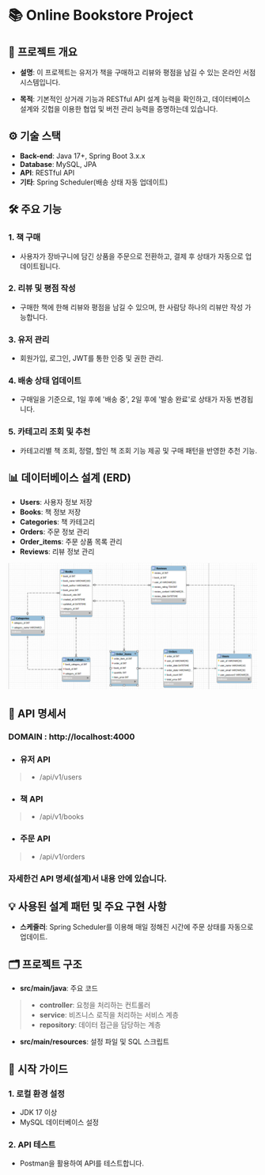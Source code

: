 # 📚 Online Bookstore Project
## 📝 프로젝트 개요
- <strong>설명</strong>: 이 프로젝트는 유저가 책을 구매하고 리뷰와 평점을 남길 수 있는 온라인 서점 시스템입니다.

- <strong>목적</strong>: 기본적인 상거래 기능과 RESTful API 설계 능력을 확인하고, 데이터베이스 설계와 깃헙을 이용한 협업 및 버전 관리 능력을 증명하는데 있습니다.
## ⚙️ 기술 스택
- <strong>Back-end</strong>: Java 17+, Spring Boot 3.x.x
- <strong>Database</strong>: MySQL, JPA
- <strong>API</strong>: RESTful API
- <strong>기타</strong>: Spring Scheduler(배송 상태 자동 업데이트)
## 🛠️ 주요 기능
### 1. 책 구매
- 사용자가 장바구니에 담긴 상품을 주문으로 전환하고, 결제 후 상태가 자동으로 업데이트됩니다.
### 2. 리뷰 및 평점 작성
- 구매한 책에 한해 리뷰와 평점을 남길 수 있으며, 한 사람당 하나의 리뷰만 작성 가능합니다.
### 3. 유저 관리
- 회원가입, 로그인, JWT를 통한 인증 및 권한 관리.
### 4. 배송 상태 업데이트
- 구매일을 기준으로, 1일 후에 '배송 중', 2일 후에 '발송 완료'로 상태가 자동 변경됩니다.
### 5. 카테고리 조회 및 추천
- 카테고리별 책 조회, 정렬, 할인 책 조회 기능 제공 및 구매 패턴을 반영한 추천 기능.
## 📊 데이터베이스 설계 (ERD)
- <strong>Users</strong>: 사용자 정보 저장
- <strong>Books</strong>: 책 정보 저장
- <strong>Categories</strong>: 책 카테고리
- <strong>Orders</strong>: 주문 정보 관리
- <strong>Order_items</strong>: 주문 상품 목록 관리
- <strong>Reviews</strong>: 리뷰 정보 관리
<img src="./Bookstore/bookstoreERD.png" />

## 🪩 API 명세서
### DOMAIN : http://localhost:4000
- ### 유저 API
> - /api/v1/users
- ### 책 API
> - /api/v1/books
- ### 주문 API
> - /api/v1/orders
### 자세한건 API 명세(설계)서 내용 안에 있습니다.
## 💡 사용된 설계 패턴 및 주요 구현 사항
- <strong>스케줄러</strong>: Spring Scheduler를 이용해 매일 정해진 시간에 주문 상태를 자동으로 업데이트.
## 🗂️ 프로젝트 구조
- <strong>src/main/java</strong>: 주요 코드
> - <strong>controller</strong>: 요청을 처리하는 컨트롤러
> - <strong>service</strong>: 비즈니스 로직을 처리하는 서비스 계층
> - <strong>repository</strong>: 데이터 접근을 담당하는 계층
- <strong>src/main/resources</strong>: 설정 파일 및 SQL 스크립트
## 🚀 시작 가이드
### 1. 로컬 환경 설정
 - JDK 17 이상
 - MySQL 데이터베이스 설정
### 2. API 테스트
 - Postman을 활용하여 API를 테스트합니다.